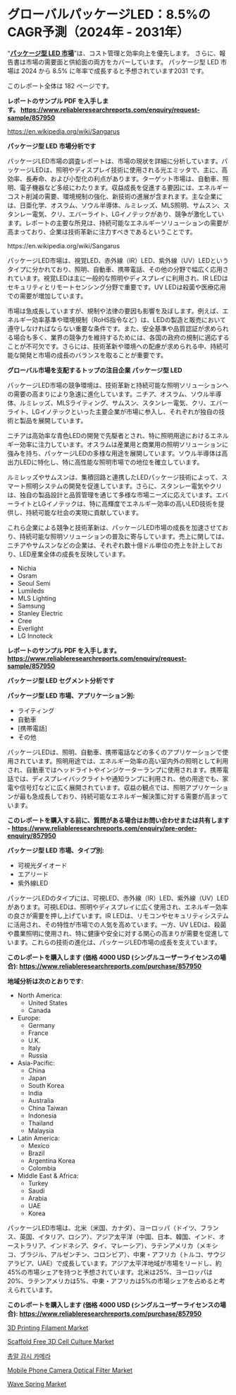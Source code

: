 <p><h1>グローバルパッケージLED：8.5%のCAGR予測（2024年 - 2031年）</h1></p><p>&ldquo;<strong><a href="https://www.reliableresearchreports.com/packaged-led-r857950?utm_campaign=107&utm_medium=9&utm_source=Github&utm_content=ia&utm_term=03112024&utm_id=packaged-led">パッケージ型 LED 市場</a></strong>&rdquo;は、コスト管理と効率向上を優先します。 さらに、報告書は市場の需要面と供給面の両方をカバーしています。 パッケージ型 LED 市場は 2024 から 8.5% に年率で成長すると予想されています2031 です。</p>
<p>このレポート全体は 182 ページです。</p>
<p><strong>レポートのサンプル PDF を入手します。&nbsp;<a href="https://www.reliableresearchreports.com/enquiry/request-sample/857950?utm_campaign=107&utm_medium=9&utm_source=Github&utm_content=ia&utm_term=03112024&utm_id=packaged-led">https://www.reliableresearchreports.com/enquiry/request-sample/857950</a></strong></p>
<p><a href="https://en.wikipedia.org/wiki/Sangarus?utm_campaign=107&utm_medium=9&utm_source=Github&utm_content=ia&utm_term=03112024&utm_id=packaged-led">https://en.wikipedia.org/wiki/Sangarus</a></p>
<p><strong>パッケージ型 LED 市場分析です</strong></p>
<p><p>パッケージLED市場の調査レポートは、市場の現状を詳細に分析しています。パッケージLEDは、照明やディスプレイ技術に使用される光エミッタで、主に、高効率、長寿命、および小型化の利点があります。ターゲット市場は、自動車、照明、電子機器など多岐にわたります。収益成長を促進する要因には、エネルギーコスト削減の需要、環境規制の強化、新技術の進展が含まれます。主な企業には、日亜化学、オスラム、ソウル半導体、ルミレッズ、MLS照明、サムスン、スタンレー電気、クリ、エバーライト、LGイノテックがあり、競争が激化しています。レポートの主要な所見は、持続可能なエネルギーソリューションの需要が高まっており、企業は技術革新に注力すべきであるということです。</p></p>
<p>https://en.wikipedia.org/wiki/Sangarus</p>
<p><p>パッケージLED市場は、視覚LED、赤外線（IR）LED、紫外線（UV）LEDというタイプに分かれており、照明、自動車、携帯電話、その他の分野で幅広く応用されています。視覚LEDは主に一般的な照明やディスプレイに利用され、IR LEDはセキュリティとリモートセンシング分野で重要です。UV LEDは殺菌や医療応用での需要が増加しています。</p><p>市場は急成長していますが、規制や法律の要因も影響を及ぼします。例えば、エネルギー効率基準や環境規制（RoHS指令など）は、LEDの製造と販売において遵守しなければならない重要な条件です。また、安全基準や品質認証が求められる場合も多く、業界の競争力を維持するためには、各国の政府の規制に適応することが不可欠です。さらには、技術革新や環境への配慮が求められる中、持続可能な開発と市場の成長のバランスを取ることが重要です。</p></p>
<p><strong>グローバル市場を支配するトップの注目企業 パッケージ型 LED</strong></p>
<p><p>パッケージLED市場の競争環境は、技術革新と持続可能な照明ソリューションへの需要の高まりにより急速に進化しています。ニチア、オスラム、ソウル半導体、ルミレッズ、MLSライティング、サムスン、スタンレー電気、クリ、エバーライト、LGイノテックといった主要企業が市場に参入し、それぞれが独自の技術と製品を展開しています。</p><p>ニチアは高効率な青色LEDの開発で先駆者とされ、特に照明用途におけるエネルギー効率に注力しています。オスラムは産業用と商業用の照明ソリューションに強みを持ち、パッケージLEDの多様な用途を展開しています。ソウル半導体は高出力LEDに特化し、特に高性能な照明市場での地位を確立しています。</p><p>ルミレッズやサムスンは、集積回路と連携したLEDパッケージ技術によって、スマート照明システムの開発を促進しています。さらに、スタンレー電気やクリは、独自の製品設計と品質管理を通じて多様な市場ニーズに応えています。エバーライトとLGイノテックは、特に高輝度でエネルギー効率の高いLED技術を提供し、持続可能な社会の実現に貢献しています。</p><p>これら企業による競争と技術革新は、パッケージLED市場の成長を加速させており、持続可能な照明ソリューションの普及に寄与しています。売上に関しては、ニチアやサムスンなどの企業は、それぞれ数十億ドル単位の売上を計上しており、LED産業全体の成長を反映しています。</p></p>
<p><ul><li>Nichia</li><li>Osram</li><li>Seoul Semi</li><li>Lumileds</li><li>MLS Lighting</li><li>Samsung</li><li>Stanley Electric</li><li>Cree</li><li>Everlight</li><li>LG Innoteck</li></ul></p>
<p><strong>レポートのサンプル PDF を入手します。 <a href="https://www.reliableresearchreports.com/enquiry/request-sample/857950?utm_campaign=107&utm_medium=9&utm_source=Github&utm_content=ia&utm_term=03112024&utm_id=packaged-led">https://www.reliableresearchreports.com/enquiry/request-sample/857950</a></strong></p>
<p><strong>パッケージ型 LED セグメント分析です</strong></p>
<p><strong>パッケージ型 LED 市場、アプリケーション別:</strong></p>
<p><ul><li>ライティング</li><li>自動車</li><li>[携帯電話]</li><li>その他</li></ul></p>
<p><p>パッケージLEDは、照明、自動車、携帯電話などの多くのアプリケーションで使用されています。照明用途では、エネルギー効率の高い室内外の照明として利用され、自動車ではヘッドライトやインジケーターランプに使用されます。携帯電話では、ディスプレイバックライトや通知ランプに利用され、他の用途でも、家電や信号灯などに広く展開されています。収益の観点では、照明アプリケーションが最も急成長しており、持続可能なエネルギー解決策に対する需要が高まっています。</p></p>
<p><strong>このレポートを購入する前に、質問がある場合はお問い合わせまたは共有します - <a href="https://www.reliableresearchreports.com/enquiry/pre-order-enquiry/857950?utm_campaign=107&utm_medium=9&utm_source=Github&utm_content=ia&utm_term=03112024&utm_id=packaged-led">https://www.reliableresearchreports.com/enquiry/pre-order-enquiry/857950</a></strong></p>
<p><strong>パッケージ型 LED 市場、タイプ別:</strong></p>
<p><ul><li>可視光ダイオード</li><li>エアリード</li><li>紫外線LED</li></ul></p>
<p><p>パッケージLEDのタイプには、可視LED、赤外線（IR）LED、紫外線（UV）LEDがあります。可視LEDは、照明やディスプレイに広く使用され、エネルギー効率の良さが需要を押し上げています。IR LEDは、リモコンやセキュリティシステムに活用され、その特性が市場での人気を高めています。一方、UV LEDは、殺菌や農業照明に使用され、特に健康や安全に対する関心の高まりが需要を促進しています。これらの技術の進化は、パッケージLED市場の成長を支えています。</p></p>
<p><strong>このレポートを購入します (価格 4000 USD (シングルユーザーライセンスの場合): <a href="https://www.reliableresearchreports.com/purchase/857950?utm_campaign=107&utm_medium=9&utm_source=Github&utm_content=ia&utm_term=03112024&utm_id=packaged-led">https://www.reliableresearchreports.com/purchase/857950</a></strong></p>
<p><strong>地域分析は次のとおりです:</strong></p>
<p><ul>
    <li>
        North America:
        <ul>
            <li>United States</li>
            <li>Canada</li>
        </ul>
    </li>
    <li>
        Europe:
        <ul>
            <li>Germany</li>
            <li>France</li>
            <li>U.K.</li>
            <li>Italy</li>
            <li>Russia</li>
        </ul>
    </li>
    <li>
        Asia-Pacific:
        <ul>
            <li>China</li>
            <li>Japan</li>
            <li>South Korea</li>
            <li>India</li>
            <li>Australia</li>
            <li>China Taiwan</li>
            <li>Indonesia</li>
            <li>Thailand</li>
            <li>Malaysia</li>
        </ul>
    </li>
    <li>
        Latin America:
        <ul>
            <li>Mexico</li>
            <li>Brazil</li>
            <li>Argentina Korea</li>
            <li>Colombia</li>
        </ul>
    </li>
    <li>
        Middle East & Africa:
        <ul>
            <li>Turkey</li>
            <li>Saudi</li>
            <li>Arabia</li>
            <li>UAE</li>
            <li>Korea</li>
        </ul>
    </li>
    </ul></p>
<p><p>パッケージLED市場は、北米（米国、カナダ）、ヨーロッパ（ドイツ、フランス、英国、イタリア、ロシア）、アジア太平洋（中国、日本、韓国、インド、オーストラリア、インドネシア、タイ、マレーシア）、ラテンアメリカ（メキシコ、ブラジル、アルゼンチン、コロンビア）、中東・アフリカ（トルコ、サウジアラビア、UAE）で成長しています。アジア太平洋地域が市場をリードし、約45%の市場シェアを持つと予想されています。北米は25%、ヨーロッパは20%、ラテンアメリカは5%、中東・アフリカは5%の市場シェアを占めると考えられています。</p></p>
<p><strong>このレポートを購入します (価格 4000 USD (シングルユーザーライセンスの場合): <a href="https://www.reliableresearchreports.com/purchase/857950?utm_campaign=107&utm_medium=9&utm_source=Github&utm_content=ia&utm_term=03112024&utm_id=packaged-led">https://www.reliableresearchreports.com/purchase/857950</a></strong></p>
<p><p><a href="https://medium.com/@bramarquesw0f/this-3d-printing-filament-market-research-report-evaluates-the-key-market-trends-drivers-and-69332b41b92f?utm_campaign=107&utm_medium=9&utm_source=Github&utm_content=ia&utm_term=03112024&utm_id=packaged-led">3D Printing Filament Market</a></p><p><a href="https://issuu.com/reportprime-2/docs/scaffold-free-3d-cell-culture-marke_6a93722f4570a6?utm_campaign=107&utm_medium=9&utm_source=Github&utm_content=ia&utm_term=03112024&utm_id=packaged-led">Scaffold Free 3D Cell Culture Market</a></p><p><a href="https://github.com/laholand/Market-Research-Report-List-6/blob/main/168850821849.md?utm_campaign=107&utm_medium=9&utm_source=Github&utm_content=ia&utm_term=03112024&utm_id=packaged-led">총알 감시 카메라</a></p><p><a href="https://medium.com/@miracleabn/the-mobile-phone-camera-optical-filter-market-has-grown-significantly-as-a-result-of-several-8dccd02929e1?utm_campaign=107&utm_medium=9&utm_source=Github&utm_content=ia&utm_term=03112024&utm_id=packaged-led">Mobile Phone Camera Optical Filter Market</a></p><p><a href="https://github.com/JamesCox407/Market-Research-Report-List-1/blob/main/wave-spring-market.md?utm_campaign=107&utm_medium=9&utm_source=Github&utm_content=ia&utm_term=03112024&utm_id=packaged-led">Wave Spring Market</a></p></p>